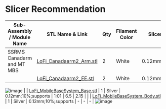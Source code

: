 # Slicer Recommendation 

|  **Sub-Assembly / Module Name** | **STL Name & Link** | **Qty** | **Filament Color** | **Slicer Comments** | **Approx Print Time [h:mm]** | **Approx Filament Used [g]** | **Approx Filament Used [m]** |
| ---- | --- | --- | --- | --- | --- | --- | --- |
| SSRMS Canadarm and MT MBS | [LoFi_Canadaarm2_Arm.stl](https://github.com/ISS-Mimic/Mimic/blob/main/3D_Printing/SSRMS_Canadarm_and_MT_MBS/LoFi_Canadaarm2_Arm.stl) | 2 | White | 0.12mm;10%;supports | 0:23 | 1.9 | 0.65 |
|  | [LoFi_Canadaarm2_EE.stl](https://github.com/ISS-Mimic/Mimic/blob/main/3D_Printing/SSRMS_Canadarm_and_MT_MBS/LoFi_Canadaarm2_EE.stl) | 2 | White | 0.12mm;10%;supports | - | - | - |
![image](https://user-images.githubusercontent.com/58833710/197435981-84cd260b-77a9-45f6-a053-2e91dc35b268.png)
|  | [LoFi_MobileBaseSystem_Base.stl](https://github.com/ISS-Mimic/Mimic/blob/main/3D_Printing/SSRMS_Canadarm_and_MT_MBS/LoFi_MobileBaseSystem_Base.stl) | 1 | Silver | 0.12mm;10%;supports | 1:01 | 6.5 | 2.15 |
|  | [LoFi_MobileBaseSystem_Body.stl](https://github.com/ISS-Mimic/Mimic/blob/main/3D_Printing/SSRMS_Canadarm_and_MT_MBS/LoFi_MobileBaseSystem_Body.stl) | 1 | Silver | 0.12mm;10%;supports | - | - | - |
![image](https://user-images.githubusercontent.com/58833710/197436497-898090ce-99f7-4e64-a0c8-e4d4ad012ae8.png)
